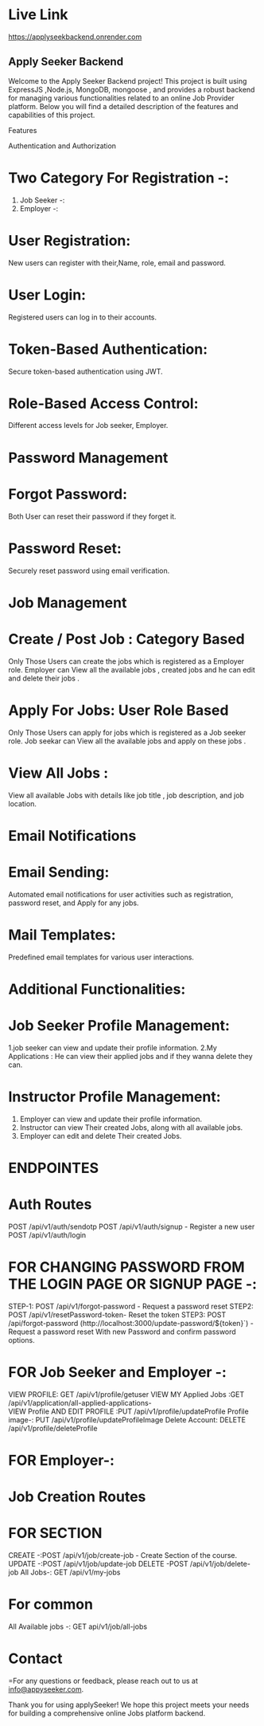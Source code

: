 # Live Link 
https://applyseekbackend.onrender.com
## Apply Seeker Backend
Welcome to the Apply Seeker Backend project! This project is built using ExpressJS ,Node.js, MongoDB, mongoose , and 
provides a robust backend for managing various functionalities related to an online Job Provider platform.
Below you will find a detailed description of the features and capabilities of this project.

Features


Authentication and Authorization
# Two Category For Registration -:
1) Job Seeker -:
2) Employer -:
# User Registration: 
New users can register with their,Name, role, email and password.
# User Login:
Registered users can log in to their accounts.
# Token-Based Authentication: 
Secure token-based authentication using JWT.
# Role-Based Access Control:
Different access levels for Job seeker, Employer.
# Password Management

# Forgot Password:
Both User can reset their password if they forget it.
# Password Reset: 
Securely reset password using email verification.

# Job Management
# Create / Post Job : Category Based

Only Those Users can create the jobs which is registered as a Employer role.
Employer can View all the available jobs , created jobs and he can edit and delete their jobs .

# Apply For Jobs: User Role Based
Only Those Users can apply for jobs which is registered as a Job seeker role.
Job seekar can View all the available jobs and apply on these jobs .

# View All Jobs :
View all available Jobs with details like job title , job description, and job location.

# Email Notifications

# Email Sending:
Automated email notifications for user activities such as registration, password reset, and Apply for any jobs.

# Mail Templates: 
Predefined email templates for various user interactions.

# Additional Functionalities:

# Job Seeker Profile Management:
1.job seeker can view and update their profile information.
2.My Applications : He can view their applied jobs  and if they wanna delete they can.

# Instructor Profile Management:
1.  Employer can view and update their profile information.
2. Instructor can view Their created Jobs, along with all available jobs.
3. Employer can edit and delete  Their created Jobs. 




# ENDPOINTES

# Auth Routes
POST /api/v1/auth/sendotp
POST /api/v1/auth/signup - Register a new user
POST /api/v1/auth/login

# FOR CHANGING PASSWORD FROM THE LOGIN PAGE OR SIGNUP PAGE -:
STEP-1: POST /api/v1/forgot-password - Request a password reset
STEP2:  POST /api/v1/resetPassword-token- Reset the token 
STEP3:  POST /api/forgot-password (http://localhost:3000/update-password/${token}`) - Request a password reset With new Password and confirm password options.



# FOR Job Seeker and Employer  -:
VIEW PROFILE: GET  /api/v1/profile/getuser
VIEW MY Applied Jobs :GET /api/v1/application/all-applied-applications-  
VIEW Profile AND EDIT PROFILE :PUT /api/v1/profile/updateProfile
Profile image-: PUT /api/v1/profile/updateProfileImage
Delete Account: DELETE   /api/v1/profile/deleteProfile


# FOR Employer-: 

# Job Creation Routes

# FOR SECTION
CREATE -:POST  /api/v1/job/create-job - Create Section of the course.
UPDATE -:POST /api/v1/job/update-job
DELETE -POST /api/v1/job/delete-job
All Jobs-: GET /api/v1/my-jobs


# For common 
All Available jobs -: GET api/v1/job/all-jobs





# Contact
=For any questions or feedback, please reach out to us at info@appyseeker.com.

Thank you for using applySeeker! We hope this project meets your needs for building a comprehensive online Jobs platform backend.
